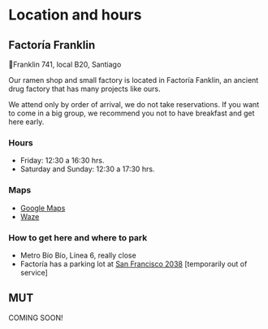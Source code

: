 # Location and hours

## Factoría Franklin

📍Franklin 741, local B20, Santiago

Our ramen shop and small factory is located in Factoría Fanklin, an ancient drug factory that has many projects like ours.

We attend only by order of arrival, we do not take reservations. If you want to come in a big group, we recommend you not to have breakfast and get here early.

### Hours

- Friday: 12:30 a 16:30 hrs.
- Saturday and Sunday: 12:30 a 17:30 hrs.

### Maps

- [Google Maps](https://maps.app.goo.gl/YsvKtehdg6tZDyj37)
- [Waze](waze://?ll=-33.4728439,-70.6430923&navigate=yes)

### How to get here and where to park

- Metro Bío Bío, Línea 6, really close
- Factoría has a parking lot at [San Francisco 2038](https://maps.app.goo.gl/Lgqmkhjei6zsHfDv9) [temporarily out of service]

## MUT

COMING SOON!
